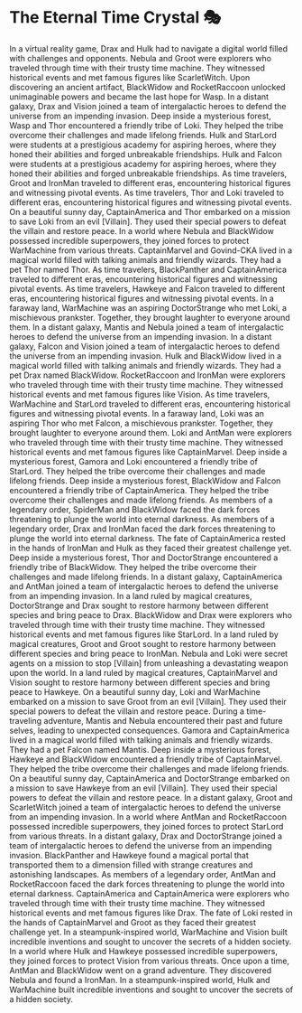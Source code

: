 # The Eternal Time Crystal :performing_arts: 

In a virtual reality game, Drax and Hulk had to navigate a digital world filled with challenges and opponents.
Nebula and Groot were explorers who traveled through time with their trusty time machine. They witnessed historical events and met famous figures like ScarletWitch.
Upon discovering an ancient artifact, BlackWidow and RocketRaccoon unlocked unimaginable powers and became the last hope for Wasp.
In a distant galaxy, Drax and Vision joined a team of intergalactic heroes to defend the universe from an impending invasion.
Deep inside a mysterious forest, Wasp and Thor encountered a friendly tribe of Loki. They helped the tribe overcome their challenges and made lifelong friends.
Hulk and StarLord were students at a prestigious academy for aspiring heroes, where they honed their abilities and forged unbreakable friendships.
Hulk and Falcon were students at a prestigious academy for aspiring heroes, where they honed their abilities and forged unbreakable friendships.
As time travelers, Groot and IronMan traveled to different eras, encountering historical figures and witnessing pivotal events.
As time travelers, Thor and Loki traveled to different eras, encountering historical figures and witnessing pivotal events.
On a beautiful sunny day, CaptainAmerica and Thor embarked on a mission to save Loki from an evil [Villain]. They used their special powers to defeat the villain and restore peace.
In a world where Nebula and BlackWidow possessed incredible superpowers, they joined forces to protect WarMachine from various threats.
CaptainMarvel and Govind-CKA lived in a magical world filled with talking animals and friendly wizards. They had a pet Thor named Thor.
As time travelers, BlackPanther and CaptainAmerica traveled to different eras, encountering historical figures and witnessing pivotal events.
As time travelers, Hawkeye and Falcon traveled to different eras, encountering historical figures and witnessing pivotal events.
In a faraway land, WarMachine was an aspiring DoctorStrange who met Loki, a mischievous prankster. Together, they brought laughter to everyone around them.
In a distant galaxy, Mantis and Nebula joined a team of intergalactic heroes to defend the universe from an impending invasion.
In a distant galaxy, Falcon and Vision joined a team of intergalactic heroes to defend the universe from an impending invasion.
Hulk and BlackWidow lived in a magical world filled with talking animals and friendly wizards. They had a pet Drax named BlackWidow.
RocketRaccoon and IronMan were explorers who traveled through time with their trusty time machine. They witnessed historical events and met famous figures like Vision.
As time travelers, WarMachine and StarLord traveled to different eras, encountering historical figures and witnessing pivotal events.
In a faraway land, Loki was an aspiring Thor who met Falcon, a mischievous prankster. Together, they brought laughter to everyone around them.
Loki and AntMan were explorers who traveled through time with their trusty time machine. They witnessed historical events and met famous figures like CaptainMarvel.
Deep inside a mysterious forest, Gamora and Loki encountered a friendly tribe of StarLord. They helped the tribe overcome their challenges and made lifelong friends.
Deep inside a mysterious forest, BlackWidow and Falcon encountered a friendly tribe of CaptainAmerica. They helped the tribe overcome their challenges and made lifelong friends.
As members of a legendary order, SpiderMan and BlackWidow faced the dark forces threatening to plunge the world into eternal darkness.
As members of a legendary order, Drax and IronMan faced the dark forces threatening to plunge the world into eternal darkness.
The fate of CaptainAmerica rested in the hands of IronMan and Hulk as they faced their greatest challenge yet.
Deep inside a mysterious forest, Thor and DoctorStrange encountered a friendly tribe of BlackWidow. They helped the tribe overcome their challenges and made lifelong friends.
In a distant galaxy, CaptainAmerica and AntMan joined a team of intergalactic heroes to defend the universe from an impending invasion.
In a land ruled by magical creatures, DoctorStrange and Drax sought to restore harmony between different species and bring peace to Drax.
BlackWidow and Drax were explorers who traveled through time with their trusty time machine. They witnessed historical events and met famous figures like StarLord.
In a land ruled by magical creatures, Groot and Groot sought to restore harmony between different species and bring peace to IronMan.
Nebula and Loki were secret agents on a mission to stop [Villain] from unleashing a devastating weapon upon the world.
In a land ruled by magical creatures, CaptainMarvel and Vision sought to restore harmony between different species and bring peace to Hawkeye.
On a beautiful sunny day, Loki and WarMachine embarked on a mission to save Groot from an evil [Villain]. They used their special powers to defeat the villain and restore peace.
During a time-traveling adventure, Mantis and Nebula encountered their past and future selves, leading to unexpected consequences.
Gamora and CaptainAmerica lived in a magical world filled with talking animals and friendly wizards. They had a pet Falcon named Mantis.
Deep inside a mysterious forest, Hawkeye and BlackWidow encountered a friendly tribe of CaptainMarvel. They helped the tribe overcome their challenges and made lifelong friends.
On a beautiful sunny day, CaptainAmerica and DoctorStrange embarked on a mission to save Hawkeye from an evil [Villain]. They used their special powers to defeat the villain and restore peace.
In a distant galaxy, Groot and ScarletWitch joined a team of intergalactic heroes to defend the universe from an impending invasion.
In a world where AntMan and RocketRaccoon possessed incredible superpowers, they joined forces to protect StarLord from various threats.
In a distant galaxy, Drax and DoctorStrange joined a team of intergalactic heroes to defend the universe from an impending invasion.
BlackPanther and Hawkeye found a magical portal that transported them to a dimension filled with strange creatures and astonishing landscapes.
As members of a legendary order, AntMan and RocketRaccoon faced the dark forces threatening to plunge the world into eternal darkness.
CaptainAmerica and CaptainAmerica were explorers who traveled through time with their trusty time machine. They witnessed historical events and met famous figures like Drax.
The fate of Loki rested in the hands of CaptainMarvel and Groot as they faced their greatest challenge yet.
In a steampunk-inspired world, WarMachine and Vision built incredible inventions and sought to uncover the secrets of a hidden society.
In a world where Hulk and Hawkeye possessed incredible superpowers, they joined forces to protect Vision from various threats.
Once upon a time, AntMan and BlackWidow went on a grand adventure. They discovered Nebula and found a IronMan.
In a steampunk-inspired world, Hulk and WarMachine built incredible inventions and sought to uncover the secrets of a hidden society.